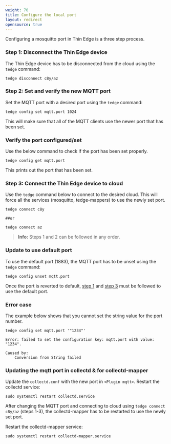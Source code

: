 ```yaml
---
weight: 70
title: Configure the local port
layout: redirect
opensource: true
---
```


Configuring a mosquitto port in Thin Edge is a three step process.

<a name="step-1"></a>
### Step 1: Disconnect the Thin Edge device

The Thin Edge device has to be disconnected from the cloud using the `tedge` command:

```shell
tedge disconnect c8y/az
```  

### Step 2: Set and verify the new MQTT port

Set the MQTT port with a desired port using the `tedge` command:

```shell
tedge config set mqtt.port 1024
```

This will make sure that all of the MQTT clients use the newer port that has been set.

### Verify the port configured/set

Use the below command to check if the port has been set properly.

```shell
tedge config get mqtt.port
```

This prints out the port that has been set.

<a name="step-3"></a>
### Step 3: Connect the Thin Edge device to cloud

Use the `tedge` command below to connect to the desired cloud.
This will force all the services (mosquitto, tedge-mappers) to use the newly set port.

```shell
tedge connect c8y

##or

tedge connect az
```

>**Info:** Steps 1 and 2 can be followed in any order.

### Update to use default port

To use the default port (1883), the MQTT port has to be unset using the `tedge` command:

```shell
tedge config unset mqtt.port
```

Once the port is reverted to default, [step 1](/thin-edge/thin-edge-howto-guides/#step-1-disconnect-the-thin-edge-device)
and [step 3](/thin-edge/thin-edge-howto-guides/#step-3-connect-the-thin-edge-device-to-cloud) must be followed to use the default port.

### Error case

The example below shows that you cannot set the string value for the port number.

```shell
tedge config set mqtt.port '"1234"'

Error: failed to set the configuration key: mqtt.port with value: "1234".

Caused by:
    Conversion from String failed
```

### Updating the mqtt port in collectd & for collectd-mapper

Update the `collectd.conf` with the new port in `<Plugin mqtt>`.
Restart the collectd service:

```shell
sudo systemctl restart collectd.service
```

After changing the MQTT port and connecting to cloud using `tedge connect c8y/az` (steps 1-3), the collectd-mapper has to be restarted to use the newly set port.

Restart the collectd-mapper service:

```shell
sudo systemctl restart collectd-mapper.service
```
